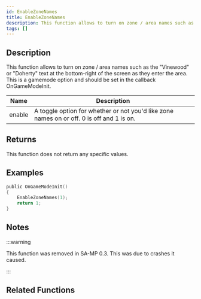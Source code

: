 ```yaml
---
id: EnableZoneNames
title: EnableZoneNames
description: This function allows to turn on zone / area names such as the "Vinewood" or "Doherty" text at the bottom-right of the screen as they enter the area.
tags: []
---
```


<TagLinks />

## Description

This function allows to turn on zone / area names such as the "Vinewood" or "Doherty" text at the bottom-right of the screen as they enter the area. This is a gamemode option and should be set in the callback OnGameModeInit.

| Name   | Description                                                                               |
| ------ | ----------------------------------------------------------------------------------------- |
| enable | A toggle option for whether or not you'd like zone names on or off. 0 is off and 1 is on. |

## Returns

This function does not return any specific values.

## Examples

```c
public OnGameModeInit()
{
    EnableZoneNames(1);
    return 1;
}
```

## Notes

:::warning

This function was removed in SA-MP 0.3. This was due to crashes it caused.

:::

## Related Functions
